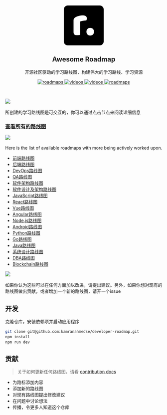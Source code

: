 <p align="center">
  <img src="public/brand.png" height="128">
  <h2 align="center">Awesome Roadmap</h2>
  <p align="center">开源社区驱动的学习路线图，构建伟大的学习路线、学习资源<p>
  <p align="center">
    <a href="https://roadmap.sh/roadmaps">
    	<img src="https://img.shields.io/badge/-Roadmaps%20-0a0a0a.svg?style=flat&colorA=0a0a0a" alt="roadmaps" />
    </a>
    <a href="https://youtube.com/theroadmap?sub_confirmation=1">
    	<img src="https://img.shields.io/badge/-Videos-0a0a0a.svg?style=flat&colorA=0a0a0a" alt="videos" />
    </a>
    <a href="https://github.com/kamranahmedse/developer-roadmap/tree/0471d44c8fae58b6a36a7c57bba12253916d0249/translations">
    	<img src="https://img.shields.io/badge/-Translations-0a0a0a.svg?style=flat&colorA=0a0a0a" alt="videos" />
    </a>
    <a href="https://www.youtube.com/channel/UCA0H2KIWgWTwpTFjSxp0now?sub_confirmation=1">
    	<img src="https://img.shields.io/badge/%E2%9D%A4-YouTube%20Channel-0a0a0a.svg?style=flat&colorA=0a0a0a" alt="roadmaps" />
    </a>
  </p>
</p>

<br>

![](https://i.imgur.com/waxVImv.png)

所创建的学习路线图是可交互的，你可以通过点击节点来阅读详细信息

### [查看所有的路线图](https://roadmap.sh)

![](https://i.imgur.com/waxVImv.png)

Here is the list of available roadmaps with more being actively worked upon.

- [前端路线图](https://roadmap.sh/frontend)
- [后端路线图](https://roadmap.sh/backend)
- [DevOps路线图](https://roadmap.sh/devops)
- [QA路线图](https://roadmap.sh/qa)
- [软件架构路线图](https://roadmap.sh/software-architect)
- [软件设计及架构路线图](https://roadmap.sh/software-design-architecture)
- [JavaScript路线图](https://roadmap.sh/javascript)
- [React路线图](https://roadmap.sh/react)
- [Vue路线图](https://roadmap.sh/vue)
- [Angular路线图](https://roadmap.sh/angular)
- [Node.js路线图](https://roadmap.sh/nodejs)
- [Android路线图](https://roadmap.sh/android)
- [Python路线图](https://roadmap.sh/python)
- [Go路线图](https://roadmap.sh/golang)
- [Java路线图](https://roadmap.sh/java)
- [系统设计路线图](https://roadmap.sh/design-system)
- [DBA路线图](https://roadmap.sh/postgresql-dba)
- [Blockchain路线图](https://roadmap.sh/blockchain)

![](https://i.imgur.com/waxVImv.png)

如果你认为这些可以在任何方面加以改进，请提出建议。另外，如果你想对现有的路线图做出贡献，或者增加一个新的路线图，请开一个issue

## 开发

克隆仓库，安装依赖项并启动应用程序

```bash
git clone git@github.com:kamranahmedse/developer-roadmap.git
npm install
npm run dev
```

## 贡献

> 关于如何更新任何路线图，请看 [contribution docs](./contributing.md)

- 为路标添加内容
- 添加新的路线图
- 对现有路线图提出修改建议
- 在问题中讨论想法
- 传播，令更多人知道这个仓库
